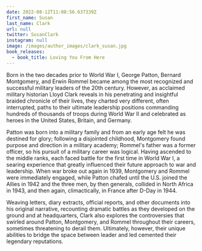 ```yaml
---
date: 2022-08-12T11:08:56.637339Z
first_name: Susan
last_name: Clark
url: null
twitter: SusanClark
instagram: null
image: /images/author_images/clark_susan.jpg
book_releases:
  - book_title: Loving You From Here
---
```

Born in the two decades prior to World War I, George Patton, Bernard Montgomery, and Erwin Rommel became among the most recognized and successful military leaders of the 20th century. However, as acclaimed military historian Lloyd Clark reveals in his penetrating and insightful braided chronicle of their lives, they charted very different, often interrupted, paths to their ultimate leadership positions commanding hundreds of thousands of troops during World War II and celebrated as heroes in the United States, Britain, and Germany.

Patton was born into a military family and from an early age felt he was destined for glory; following a disjointed childhood, Montgomery found purpose and direction in a military academy; Rommel's father was a former officer, so his pursuit of a military career was logical. Having ascended to the middle ranks, each faced battle for the first time in World War I, a searing experience that greatly influenced their future approach to war and leadership. When war broke out again in 1939, Montgomery and Rommel were immediately engaged, while Patton chafed until the U.S. joined the Allies in 1942 and the three men, by then generals, collided in North Africa in 1943, and then again, climactically, in France after D-Day in 1944.

Weaving letters, diary extracts, official reports, and other documents into his original narrative, recounting dramatic battles as they developed on the ground and at headquarters, Clark also explores the controversies that swirled around Patton, Montgomery, and Rommel throughout their careers, sometimes threatening to derail them. Ultimately, however, their unique abilities to bridge the space between leader and led cemented their legendary reputations.